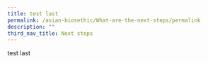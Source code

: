 ```yaml
---
title: test last
permalink: /asian-biosethic/What-are-the-next-steps/permalink
description: ""
third_nav_title: Next steps
---
```


test last